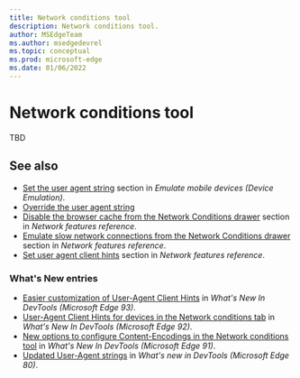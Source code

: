 ```yaml
---
title: Network conditions tool
description: Network conditions tool.
author: MSEdgeTeam
ms.author: msedgedevrel
ms.topic: conceptual
ms.prod: microsoft-edge
ms.date: 01/06/2022
---
```

# Network conditions tool

TBD

## See also

* [Set the user agent string](../device-mode/index.md#set-the-user-agent-string) section in _Emulate mobile devices (Device Emulation)_.
* [Override the user agent string](../device-mode/override-user-agent.md)
* [Disable the browser cache from the Network Conditions drawer](../network/reference.md#disable-the-browser-cache-from-the-network-conditions-drawer) section in _Network features reference_.
* [Emulate slow network connections from the Network Conditions drawer](../network/reference.md#emulate-slow-network-connections-from-the-network-conditions-drawer) section in _Network features reference_.
* [Set user agent client hints](../network/reference.md#set-user-agent-client-hints) section in _Network features reference_.

### What's New entries

* [Easier customization of User-Agent Client Hints](../whats-new/2021/07/devtools.md#easier-customization-of-user-agent-client-hints) in _What's New In DevTools (Microsoft Edge 93)_.
* [User-Agent Client Hints for devices in the Network conditions tab](../whats-new/2021/05/devtools.md#user-agent-client-hints-for-devices-in-the-network-conditions-tab) in _What's New In DevTools (Microsoft Edge 92)_.
* [New options to configure Content-Encodings in the Network conditions tool](../whats-new/2021/04/devtools.md#new-options-to-configure-content-encodings-in-the-network-conditions-tool) in _What's New In DevTools (Microsoft Edge 91)_.
* [Updated User-Agent strings](../whats-new/2019/12/devtools.md#updated-user-agent-strings) in _What's new in DevTools (Microsoft Edge 80)_.
